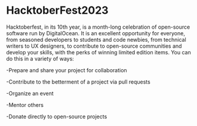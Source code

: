 # HacktoberFest2023
Hacktoberfest, in its 10th year, is a month-long celebration of open-source software run by DigitalOcean. It is an excellent opportunity for everyone, from seasoned developers to students and code newbies, from technical writers to UX designers, to contribute to open-source communities and develop your skills, with the perks of winning limited edition items. You can do this in a variety of ways:

-Prepare and share your project for collaboration

-Contribute to the betterment of a project via pull requests

-Organize an event

-Mentor others

-Donate directly to open-source projects
